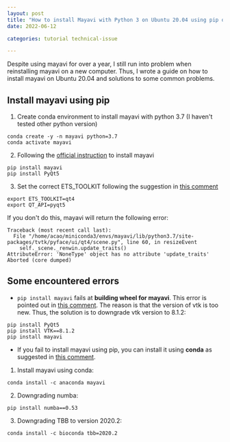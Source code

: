 ```yaml
---
layout: post
title: "How to install Mayavi with Python 3 on Ubuntu 20.04 using pip or anaconda"
date: 2022-06-12

categories: tutorial technical-issue

---
```


Despite using mayavi for over a year, I still run into problem when reinstalling mayavi on a new computer. Thus, I wrote a guide on how to install mayavi on Ubuntu 20.04 and solutions to some common problems.

## Install mayavi using pip

1. Create conda environment to install mayavi with python 3.7 (I haven't tested other python version)
```
conda create -y -n mayavi python=3.7 
conda activate mayavi
```
2. Following the [official instruction](https://docs.enthought.com/mayavi/mayavi/installation.html) to install mayavi
```
pip install mayavi
pip install PyQt5
```
3. Set the correct ETS_TOOLKIT following the suggestion in [this comment](https://github.com/enthought/mayavi/issues/595#issuecomment-366534652)
```
export ETS_TOOLKIT=qt4
export QT_API=pyqt5
```
If you don't do this, mayavi will return the following error:
```
Traceback (most recent call last):
  File "/home/acao/miniconda3/envs/mayavi/lib/python3.7/site-packages/tvtk/pyface/ui/qt4/scene.py", line 60, in resizeEvent
    self._scene._renwin.update_traits()
AttributeError: 'NoneType' object has no attribute 'update_traits'
Aborted (core dumped)
```

## Some encountered errors

- `pip install mayavi`  fails at **building wheel for mayavi**. 
This error is pointed out in [this comment](https://github.com/cv-rits/MonoScene/issues/3#issuecomment-998662257). The reason is that the version of vtk is too new. Thus, the solution is to downgrade vtk version to 8.1.2:
```
pip install PyQt5  
pip install VTK==8.1.2
pip install mayavi
```

- If you fail to install mayavi using pip, you can install it using **conda** as suggested in [this comment](https://github.com/cv-rits/MonoScene/issues/6#issuecomment-1009260023).
1. Install mayavi using conda:
```
conda install -c anaconda mayavi  
```
2. Downgrading numba:
```
pip install numba==0.53  
```
3. Downgrading TBB to version 2020.2:
```
conda install -c bioconda tbb=2020.2
```
